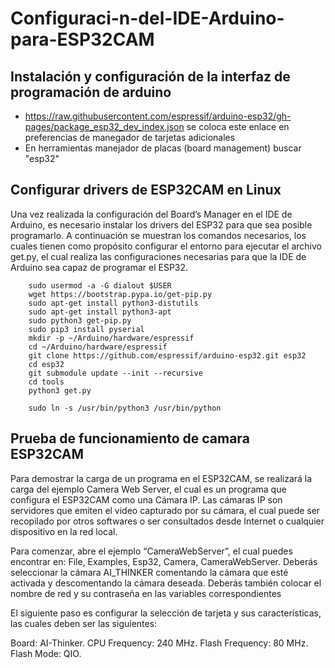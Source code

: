 # Configuraci-n-del-IDE-Arduino-para-ESP32CAM
## Instalación y configuración de la interfaz de programación de arduino
+ https://raw.githubusercontent.com/espressif/arduino-esp32/gh-pages/package_esp32_dev_index.json se coloca este enlace en preferencias de manegador de tarjetas adicionales
+ En herramientas manejador de placas (board management) buscar "esp32"

## Configurar drivers de ESP32CAM en Linux
Una vez realizada la configuración del Board’s Manager en el IDE de Arduino, es necesario instalar los drivers del ESP32 para que sea posible programarlo. A continuación se muestran los comandos necesarios, los cuales tienen como propósito configurar el entorno para ejecutar el archivo get.py, el cual realiza las configuraciones necesarias para que la IDE de Arduino sea capaz de programar el ESP32.

        sudo usermod -a -G dialout $USER
        wget https://bootstrap.pypa.io/get-pip.py
        sudo apt-get install python3-distutils
        sudo apt-get install python3-apt
        sudo python3 get-pip.py
        sudo pip3 install pyserial
        mkdir -p ~/Arduino/hardware/espressif
        cd ~/Arduino/hardware/espressif
        git clone https://github.com/espressif/arduino-esp32.git esp32
        cd esp32
        git submodule update --init --recursive
        cd tools
        python3 get.py
        
        sudo ln -s /usr/bin/python3 /usr/bin/python

## Prueba de funcionamiento de camara ESP32CAM
Para demostrar la carga de un programa en el ESP32CAM, se realizará la carga del ejemplo Camera Web Server, el cual es un programa que configura el ESP32CAM como una Cámara IP. Las cámaras IP son servidores que emiten el video capturado por su cámara, el cual puede ser recopilado por otros softwares o ser consultados desde Internet o cualquier dispositivo en la red local.

Para comenzar, abre el ejemplo “CameraWebServer”, el cual puedes encontrar en: File, Examples, Esp32, Camera, CameraWebServer. Deberás seleccionar la cámara AI_THINKER comentando la cámara que esté activada y descomentando la cámara deseada. Deberás también colocar el nombre de red y su contraseña en las variables correspondientes

El siguiente paso es configurar la selección de tarjeta y sus características, las cuales deben ser las siguientes:

Board: AI-Thinker.
CPU Frequency: 240 MHz.
Flash Frequency: 80 MHz.
Flash Mode: QIO.
